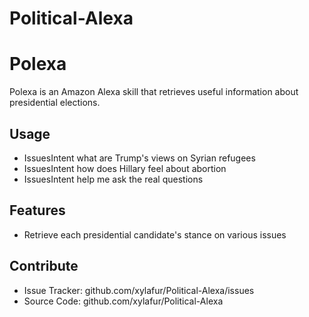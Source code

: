 # Political-Alexa

Polexa
======

Polexa is an Amazon Alexa skill that retrieves useful information about
presidential elections.

Usage
-----
- IssuesIntent what are Trump's views on Syrian refugees
- IssuesIntent how does Hillary feel about abortion
- IssuesIntent help me ask the real questions

Features
--------
- Retrieve each presidential candidate's stance on various issues

Contribute
----------

- Issue Tracker: github.com/xylafur/Political-Alexa/issues
- Source Code: github.com/xylafur/Political-Alexa

